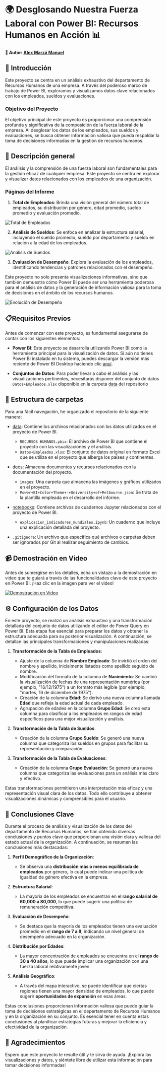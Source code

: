 # 🌍 Desglosando Nuestra Fuerza Laboral con Power BI: Recursos Humanos en Acción 📊



#### 👤 Autor: [Alex Marzá Manuel](https://github.com/AlexCapis)



## 📝 Introducción

Este proyecto se centra en un análisis exhaustivo del departamento de Recursos Humanos de una empresa. A través del poderoso marco de trabajo de Power BI, exploramos y visualizamos datos clave relacionados con los empleados, sueldos y evaluaciones.

### Objetivo del Proyecto

El objetivo principal de este proyecto es proporcionar una comprensión profunda y significativa de la composición de la fuerza laboral de la empresa. Al desglosar los datos de los empleados, sus sueldos y evaluaciones, se busca obtener información valiosa que pueda respaldar la toma de decisiones informadas en la gestión de recursos humanos.

## 🚀 Descripción general

El análisis y la comprensión de una fuerza laboral son fundamentales para la gestión eficaz de cualquier empresa. Este proyecto se centra en explorar y visualizar datos relacionados con los empleados de una organización. 

### Páginas del Informe

1. **Total de Empleados**: Brinda una visión general del número total de empleados, su distribución por género, edad promedio, sueldo promedio y evaluación promedio.

![Total de Empleados](./docs/images/total_empleados.png)

2. **Análisis de Sueldos**: Se enfoca en analizar la estructura salarial, incluyendo el sueldo promedio, sueldo por departamento y sueldo en relación a la edad de los empleados.

![Análisis de Sueldos](./docs/images/analisis_sueldos.png)

3. **Evaluación de Desempeño**: Explora la evaluación de los empleados, identificando tendencias y patrones relacionados con el desempeño.

Este proyecto no solo presenta visualizaciones informativas, sino que también demuestra cómo Power BI puede ser una herramienta poderosa para el análisis de datos y la generación de información valiosa para la toma de decisiones en el ámbito de los recursos humanos.

![Evolución de Desempeño](./docs/images/evaluacion.png)


## 📋Requisitos Previos

Antes de comenzar con este proyecto, es fundamental asegurarse de contar con los siguientes elementos:

- **Power BI**: Este proyecto se desarrolla utilizando Power BI como la herramienta principal para la visualización de datos. Si aún no tienes Power BI instalado en tu sistema, puedes descargar la versión más reciente de Power BI Desktop haciendo clic [aquí](https://powerbi.microsoft.com/es-es/desktop/).

- **Conjuntos de Datos**: Para poder llevar a cabo el análisis y las visualizaciones pertinentes, necesitarás disponer del conjunto de datos `Datos+Empleados.xlsx` disponible en la carpeta [data](https://github.com/AlexCapis/Recursos-Humanos-PowerBI/tree/main/data) del repositorio


## 📂 Estructura de carpetas

Para una fácil navegación, he organizado el repositorio de la siguiente manera:

- [data](https://github.com/AlexCapis/Recursos-Humanos-PowerBI/tree/main/data): Contiene los archivos relacionados con los datos utilizados en el proyecto de Power BI.

    - `RECURSOS HUMANOS.pbix`: El archivo de Power BI que contiene el proyecto con las visualizaciones y el análisis.
    - `Datos+Empleados.xlsx`: El conjunto de datos original en formato Excel que se utiliza en el proyecto que alberga los países y continentes.


- [docs](https://github.com/AlexCapis/Recursos-Humanos-PowerBI/tree/main/docs): Almacena documentos y recursos relacionados con la documentación del proyecto.

    - `images`: Una carpeta que almacena las imágenes y gráficos utilizados en el proyecto.
    - `Power+BI+Color+Theme+-+University+of+Melbourne.json`: Se trata de la plantilla empleada en el desarrollo del informe.

- [notebooks](https://github.com/AlexCapis/Recursos-Humanos-PowerBI/tree/main/notebooks): Contiene archivos de cuadernos Jupyter relacionados con el proyecto de Power BI.

    - `explicacion_indicadores_mundiales.ipynb`: Un cuaderno que incluye una explicación detallada del proyecto.

- `.gitignore`: Un archivo que especifica qué archivos o carpetas deben ser ignorados por Git al realizar seguimiento de cambios.

## 📹 Demostración en Video

Antes de sumergirse en los detalles, echa un vistazo a la demostración en video que te guiará a través de las funcionalidades clave de este proyecto en Power BI. ¡Haz clic en la imagen para ver el video!

[![Demostración en Video](../docs/images/)]()

## ⚙️ Configuración de los Datos


En este proyecto, se realizó un análisis exhaustivo y una transformación detallada del conjunto de datos utilizando el editor de Power Query en Power BI. Esta etapa fue esencial para preparar los datos y obtener la estructura adecuada para su posterior visualización. A continuación, se detallan las principales transformaciones y manipulaciones realizadas:

1. **Transformación de la Tabla de Empleados**:
   - Ajuste de la columna de **Nombre Empleado**: Se invirtió el orden del nombre y apellido, inicialmente listados como apellido seguido de nombre.
   - Modificación del formato de la columna de **Nacimiento**: Se cambió la visualización de fechas de una representación numérica (por ejemplo, "16/12/1975") a un formato más legible (por ejemplo, "martes, 16 de diciembre de 1975").
   - Creación de la columna **Edad**: Se derivó una nueva columna llamada **Edad** que refleja la edad actual de cada empleado.
   - Agrupación de edades en la columna **Grupo Edad**: Se creó esta columna para clasificar a los empleados en rangos de edad específicos para una mejor visualización y análisis.

2. **Transformación de la Tabla de Sueldos**:
   - Creación de la columna **Grupo Sueldo**: Se generó una nueva columna que categoriza los sueldos en grupos para facilitar su representación y comparación.

3. **Transformación de la Tabla de Evaluaciones**:
   - Creación de la columna **Grupo Evaluación**: Se generó una nueva columna que categoriza las evaluaciones para un análisis más claro y efectivo.

Estas transformaciones permitieron una interpretación más eficaz y una representación visual clara de los datos. Todo ello contribuye a obtener visualizaciones dinámicas y comprensibles para el usuario.


## 📌 Conclusiones Clave


Durante el proceso de análisis y visualización de los datos del departamento de Recursos Humanos, se han obtenido diversas conclusiones y puntos clave que proporcionan una visión clara y valiosa del estado actual de la organización. A continuación, se resumen las conclusiones más destacadas:

1. **Perfil Demográfico de la Organización**:
   - Se observa una **distribución más o menos equilibrada de empleados** por género, lo cual puede indicar una política de igualdad de género efectiva en la empresa.

2. **Estructura Salarial**:
   - La mayoría de los empleados se encuentran en el **rango salarial de 60,000 a 80,000**, lo que puede sugerir una política de remuneración competitiva.

3. **Evaluación de Desempeño**:
   - Se destaca que la mayoría de los empleados tienen una evaluación promedio en el **rango de 7 a 8**, indicando un nivel general de desempeño adecuado en la organización.

4. **Distribución por Edades**:
   - La mayor concentración de empleados se encuentra en el **rango de 30 a 40 años**, lo que puede implicar una organización con una fuerza laboral relativamente joven.

5. **Análisis Geográfico**:
   - A través del mapa interactivo, se puede identificar que ciertas regiones tienen una mayor densidad de empleados, lo que puede sugerir **oportunidades de expansión** en esas áreas.

Estas conclusiones proporcionan información valiosa que puede guiar la toma de decisiones estratégicas en el departamento de Recursos Humanos y en la organización en su conjunto. Es esencial tener en cuenta estas conclusiones al planificar estrategias futuras y mejorar la eficiencia y efectividad de la organización.


## 🙏 Agradecimientos

Espero que este proyecto te resulte útil y te sirva de ayuda. ¡Explora las visualizaciones y datos, y siéntete libre de utilizar esta información para tomar decisiones informadas!
